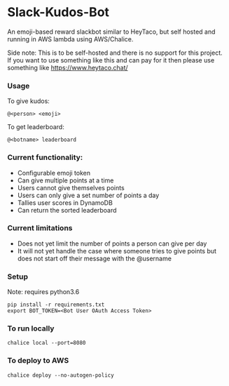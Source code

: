 # Slack-Kudos-Bot
An emoji-based reward slackbot similar to HeyTaco, but self hosted and running in AWS lambda using AWS/Chalice.

Side note: This is to be self-hosted and there is no support for this project. If you want to use something like this and can pay for it then please use something like https://www.heytaco.chat/

### Usage
To give kudos:

    @<person> <emoji>
    
To get leaderboard:

    @<botname> leaderboard

### Current functionality:
 - Configurable emoji token 
 - Can give multiple points at a time
 - Users cannot give themselves points
 - Users can only give a set number of points a day
 - Tallies user scores in DynamoDB
 - Can return the sorted leaderboard
 
### Current limitations
 - Does not yet limit the number of points a person can give per day
 - It will not yet handle the case where someone tries to give points but does not start off their message with the @username
 
### Setup
Note: requires python3.6

    pip install -r requirements.txt
    export BOT_TOKEN=<Bot User OAuth Access Token>
    
### To run locally
    chalice local --port=8080

### To deploy to AWS
    chalice deploy --no-autogen-policy
